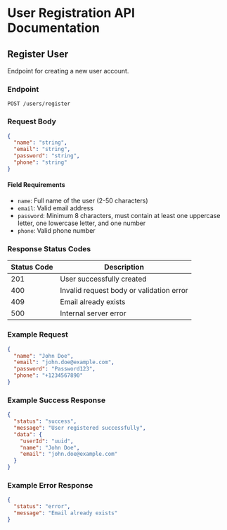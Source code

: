# User Registration API Documentation

## Register User
Endpoint for creating a new user account.

### Endpoint
```
POST /users/register
```

### Request Body
```json
{
  "name": "string",
  "email": "string",
  "password": "string",
  "phone": "string"
}
```

#### Field Requirements
- `name`: Full name of the user (2-50 characters)
- `email`: Valid email address
- `password`: Minimum 8 characters, must contain at least one uppercase letter, one lowercase letter, and one number
- `phone`: Valid phone number

### Response Status Codes

| Status Code | Description |
|------------|-------------|
| 201        | User successfully created |
| 400        | Invalid request body or validation error |
| 409        | Email already exists |
| 500        | Internal server error |

### Example Request
```json
{
  "name": "John Doe",
  "email": "john.doe@example.com",
  "password": "Password123",
  "phone": "+1234567890"
}
```

### Example Success Response
```json
{
  "status": "success",
  "message": "User registered successfully",
  "data": {
    "userId": "uuid",
    "name": "John Doe",
    "email": "john.doe@example.com"
  }
}
```

### Example Error Response
```json
{
  "status": "error",
  "message": "Email already exists"
}
```
